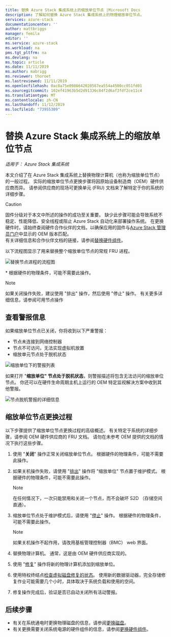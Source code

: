 ```yaml
---
title: 替换 Azure Stack 集成系统上的缩放单位节点 |Microsoft Docs
description: 了解如何替换 Azure Stack 集成系统上的物理缩放单位节点。
services: azure-stack
documentationcenter: ''
author: mattbriggs
manager: femila
editor: ''
ms.service: azure-stack
ms.workload: na
pms.tgt_pltfrm: na
ms.devlang: na
ms.topic: article
ms.date: 11/11/2019
ms.author: mabrigg
ms.reviewer: thoroet
ms.lastreviewed: 11/11/2019
ms.openlocfilehash: 0ac0a75e0986642020567ea554a4500cc051fd01
ms.sourcegitcommit: 102ef41963b5d2d91336c84f2d6af3fdf2ce11c4
ms.translationtype: MT
ms.contentlocale: zh-CN
ms.lasthandoff: 11/12/2019
ms.locfileid: "73955309"
---
```

# <a name="replace-a-scale-unit-node-on-an-azure-stack-integrated-system"></a>替换 Azure Stack 集成系统上的缩放单位节点

*适用于： Azure Stack 集成系统*

本文介绍了在 Azure Stack 集成系统上替换物理计算机（也称为缩放单位节点）的一般过程。 实际的缩放单位节点更换步骤将因原始设备制造商（OEM）硬件供应商而异。 请参阅供应商的现场可更换单元 (FRU) 文档来了解特定于你的系统的详细步骤。

> [!CAUTION]  
> 固件分级对于本文中所述的操作的成功至关重要。 缺少此步骤可能会导致系统不稳定、性能降低、安全线程或阻止 Azure Stack 自动化来部署操作系统。 在更换硬件时，请始终查阅硬件合作伙伴的文档，以确保应用的固件与[Azure Stack 管理员门户](azure-stack-updates.md)中显示的 OEM 版本匹配。<br>
有关详细信息和合作伙伴文档的链接，请参阅[替换硬件组件](azure-stack-replace-component.md)。

以下流程图显示了用来替换整个缩放单位节点的常规 FRU 进程。

![替换节点进程的流程图](media/azure-stack-replace-node/replacenodeflow.png)

\* 根据硬件的物理条件，可能不需要此操作。

> [!Note]  
> 如果关闭操作失败，建议使用 "排出" 操作，然后使用 "停止" 操作。 有关更多详细信息，请参阅可用节点操作  

## <a name="review-alert-information"></a>查看警报信息

如果缩放单位节点已关闭，你将收到以下严重警报：

- 节点未连接到网络控制器
- 节点不可访问，无法实现虚拟机放置
- 缩放单元节点处于脱机状态

![缩放单位下的警报列表](media/azure-stack-replace-node/nodedownalerts.png)

如果打开 "**缩放单位" 节点处于脱机状态**，则警报描述将包含无法访问的缩放单位节点。 你还可以在硬件生命周期主机上运行的 OEM 特定监视解决方案中收到其他警报。

![节点脱机警报的详细信息](media/azure-stack-replace-node/nodeoffline.png)

## <a name="scale-unit-node-replacement-process"></a>缩放单位节点更换过程

以下步骤提供了缩放单位节点更换过程的高级概述。 有关特定于系统的详细步骤，请参阅 OEM 硬件供应商的 FRU 文档。 请勿在未参考 OEM 提供的文档的情况下执行这些步骤。

1. 使用 "**关闭**" 操作正常关闭缩放单位节点。 根据硬件的物理条件，可能不需要此操作。 

2. 如果关机操作失败，请使用 "[排出](azure-stack-node-actions.md#drain)" 操作将 "缩放单位" 节点置于维护模式。 根据硬件的物理条件，可能不需要此操作。

   > [!NOTE]  
   > 在任何情况下，一次只能禁用和关闭一个节点，而不会破坏 S2D （存储空间直通）。

3. 缩放单位节点处于维护模式后，请使用 "[停止](azure-stack-node-actions.md#stop)" 操作。 根据硬件的物理条件，可能不需要此操作。

   > [!NOTE]  
   > 如果关机操作不起作用，请改用基板管理控制器（BMC） web 界面。

4. 替换物理计算机。 通常，这是由 OEM 硬件供应商实现的。
5. 使用 "[修复](azure-stack-node-actions.md#repair)" 操作将新的物理计算机添加到缩放单位。
6. 使用特权终结点[检查虚拟磁盘修复的状态](azure-stack-replace-disk.md#check-the-status-of-virtual-disk-repair-using-the-privileged-endpoint)。 使用新的数据驱动器，完全存储修复作业可能需要几个小时，具体取决于系统负载和使用的空间。
7. 修复操作完成后，验证是否已自动关闭所有活动警报。

## <a name="next-steps"></a>后续步骤

- 有关在系统通电时更换物理磁盘的信息，请参阅[更换磁盘](azure-stack-replace-disk.md)。 
- 有关更换需要关闭系统电源的硬件组件的信息，请参阅[更换硬件组件](azure-stack-replace-component.md)。
